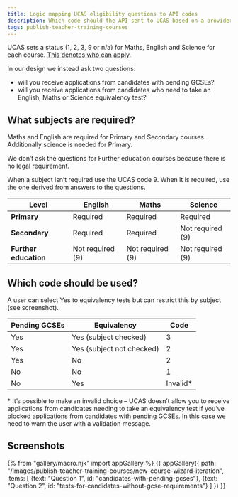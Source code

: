 ```yaml
---
title: Logic mapping UCAS eligibility questions to API codes
description: Which code should the API sent to UCAS based on a provider’s answers to questions.
tags: publish-teacher-training-courses
---
```

UCAS sets a status (1, 2, 3, 9 or n/a) for Maths, English and Science for each course. [This denotes who can apply](/publish-teacher-training-courses/specific-requirements).

In our design we instead ask two questions:

* will you receive applications from candidates with pending GCSEs?
* will you receive applications from candidates who need to take an English, Maths or Science equivalency test?

## What subjects are required?

Maths and English are required for Primary and Secondary courses. Additionally science is needed for Primary.

We don’t ask the questions for Further education courses because there is no legal requirement.

When a subject isn’t required use the UCAS code 9\. When it is required, use the one derived from answers to the questions.

| Level | English | Maths | Science |
|-|-|-|-|
| **Primary** | Required | Required | Required |
| **Secondary** | Required | Required | Not required (9) |
| **Further education** | Not required (9) | Not required (9) | Not required (9) |

## Which code should be used?

A user can select Yes to equivalency tests but can restrict this by subject (see screenshot).

| Pending GCSEs | Equivalency | Code |
|-|-|-|
| Yes | Yes (subject checked) | 3 |
| Yes | Yes (subject not checked) | 2 |
| Yes | No | 2 |
| No | No| 1 |
| No | Yes| Invalid* |

\* It’s possible to make an invalid choice – UCAS doesn’t allow you to receive applications from candidates needing to take an equivalency test if you’ve blocked applications from candidates with pending GCSEs. In this case we need to warn the user with a validation message.

## Screenshots

{% from "gallery/macro.njk" import appGallery %}
{{ appGallery({
  path: "/images/publish-teacher-training-courses/new-course-wizard-iteration",
  items: [
    {text: "Question 1", id: "candidates-with-pending-gcses"},
    {text: "Question 2", id: "tests-for-candidates-without-gcse-requirements"}
  ]
}) }}
